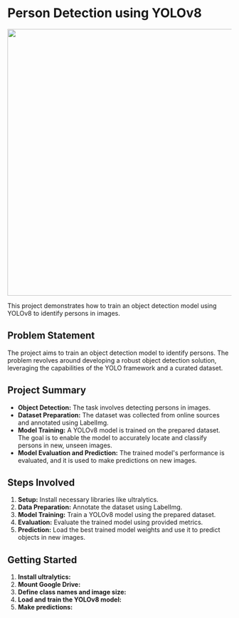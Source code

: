 # Person Detection using YOLOv8
<img src="https://github.com/user-attachments/assets/b3b44daf-e680-449f-a59f-92e63a28f9c6" width="1000" height = "600"/>

This project demonstrates how to train an object detection model using YOLOv8 to identify persons in images.

## Problem Statement

The project aims to train an object detection model to identify persons. The problem revolves around developing a robust object detection solution, leveraging the capabilities of the YOLO framework and a curated dataset.

## Project Summary

* **Object Detection:** The task involves detecting persons in images.
* **Dataset Preparation:** The dataset was collected from online sources and annotated using LabelImg.
* **Model Training:** A YOLOv8 model is trained on the prepared dataset. The goal is to enable the model to accurately locate and classify persons in new, unseen images.
* **Model Evaluation and Prediction:** The trained model's performance is evaluated, and it is used to make predictions on new images.

## Steps Involved

1. **Setup:** Install necessary libraries like ultralytics.
2. **Data Preparation:** Annotate the dataset using LabelImg.
3. **Model Training:** Train a YOLOv8 model using the prepared dataset.
4. **Evaluation:** Evaluate the trained model using provided metrics.
5. **Prediction:** Load the best trained model weights and use it to predict objects in new images.

## Getting Started

1. **Install ultralytics:**
2. **Mount Google Drive:**
3. **Define class names and image size:**
4. **Load and train the YOLOv8 model:**
5. **Make predictions:**
